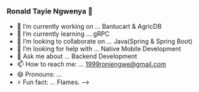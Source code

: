 ### Ronald Tayie Ngwenya 👋

- 🔭 I’m currently working on ... Bantucart & AgricDB
- 🌱 I’m currently learning ... gRPC
- 👯 I’m looking to collaborate on ... Java(Spring & Spring Boot)
- 🤔 I’m looking for help with ... Native Mobile Development
- 💬 Ask me about ... Backend Development
- 📫 How to reach me: ... 1999roniengwe@gmail.com
- 😄 Pronouns: ...
- ⚡ Fun fact: ... Flames.
-->
